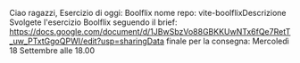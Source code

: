 Ciao ragazzi,
Esercizio di oggi: Boolflix
nome repo: vite-boolflixDescrizione
Svolgete l'esercizio Boolflix seguendo il brief: https://docs.google.com/document/d/1JBwSbzVo88GBKKUwNTx6fQe7RetT_uw_PTxtGgoQPWI/edit?usp=sharingData finale per la consegna: Mercoledì 18 Settembre alle 18.00
